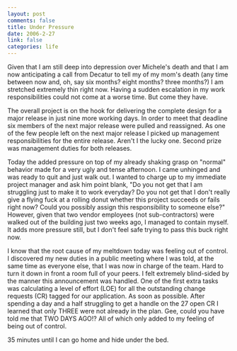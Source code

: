 ```yaml
--- 
layout: post
comments: false
title: Under Pressure
date: 2006-2-27
link: false
categories: life
---
```

Given that I am still deep into depression over Michele's death and that I am now anticipating a call from Decatur to tell my of my mom's death (any time between now and, oh, say six months? eight months? three months?) I am stretched extremely thin right now. Having a sudden escalation in my work responsibilities could not come at a worse time. But come they have.

The overall project is on the hook for delivering the complete design for a major release in just nine more working days. In order to meet that deadline six members of the next major release were pulled and reassigned. As one of the few people left on the next major release I picked up management responsibilities for the entire release. Aren't I the lucky one. Second prize was management duties for both releases.

Today the added pressure on top of my already shaking grasp on "normal" behavior made for a very ugly and tense afternoon. I came unhinged and was ready to quit and just walk out. I wanted to charge up to my immediate project manager and ask him point blank, "Do you not get that I am struggling just to make it to work everyday? Do you not get that I don't really give a flying fuck at a rolling donut whether this project succeeds or fails right now? Could you possibly assign this responsibility to someone else?" However, given that two vendor employees (not sub-contractors) were walked out of the building just two weeks ago, I managed to contain myself. It adds more pressure still, but I don't feel safe trying to pass this buck right now.

I know that the root cause of my meltdown today was feeling out of control. I discovered my new duties in a public meeting where I was told, at the same time as everyone else, that I was now in charge of the team. Hard to turn it down in front a room full of your peers. I felt extremely blind-sided by the manner this announcement was handled. One of the first extra tasks was calculating a level of effort (LOE) for all the outstanding change requests (CR) tagged for our application. As soon as possible. After spending a day and a half struggling to get a handle on the 27 open CR I learned that only THREE were not already in the plan. Gee, could you have told me that TWO DAYS AGO!? All of which only added to my feeling of being out of control.

35 minutes until I can go home and hide under the bed.
